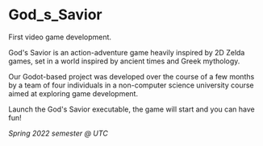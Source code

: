 # God_s_Savior
First video game development. 

God's Savior is an action-adventure game heavily inspired by 2D Zelda games, set in a world inspired by ancient times and Greek mythology.

Our Godot-based project was developed over the course of a few months by a team of four individuals in a non-computer science university course aimed at exploring game development.

Launch the God's Savior executable, the game will start and you can have fun!


*Spring 2022 semester @ UTC*
